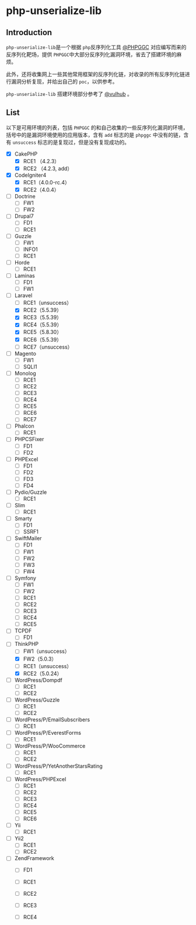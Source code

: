 # php-unserialize-lib

## Introduction

`php-unserialize-lib`是一个根据 `php`反序列化工具 [@PHPGGC](https://github.com/ambionics/phpggc) 对应编写而来的反序列化靶场，提供 `PHPGGC`中大部分反序列化漏洞环境，省去了搭建环境的麻烦。

此外，还将收集网上一些其他常用框架的反序列化链，对收录的所有反序列化链进行漏洞分析复现，并给出自己的 `poc`，以供参考。

`php-unserialize-lib` 搭建环境部分参考了 [@vulhub](https://github.com/vulhub/vulhub) 。

## List

以下是可用环境的列表，包括 `PHPGGC` 的和自己收集的一些反序列化漏洞的环境，括号中的是漏洞环境使用的应用版本，含有 `add` 标志的是 `phpggc` 中没有的链，含有 `unsuccess` 标志的是复现过，但是没有复现成功的。

- [x] CakePHP
  - [x] RCE1 （4.2.3）
  - [x] RCE2 （4.2.3, add）

- [x] CodeIgniter4
  - [x] RCE1（4.0.0-rc.4）
  - [x] RCE2（4.0.4）
- [ ] Doctrine
  - [ ] FW1
  - [ ] FW2
- [ ] Drupal7
  - [ ] FD1
  - [ ] RCE1
- [ ] Guzzle
  - [ ] FW1
  - [ ] INFO1
  - [ ] RCE1
- [ ] Horde
  - [ ] RCE1
- [ ] Laminas
  - [ ] FD1
  - [ ] FW1
- [ ] Laravel
  - [ ] RCE1（unsuccess）
  - [x] RCE2（5.5.39）
  - [x] RCE3（5.5.39）
  - [x] RCE4（5.5.39）
  - [x] RCE5（5.8.30）
  - [x] RCE6（5.5.39）
  - [ ] RCE7（unsuccess）
- [ ] Magento
  - [ ] FW1
  - [ ] SQLI1
- [ ] Monolog
  - [ ] RCE1
  - [ ] RCE2
  - [ ] RCE3
  - [ ] RCE4
  - [ ] RCE5
  - [ ] RCE6
  - [ ] RCE7
- [ ] Phalcon
  - [ ] RCE1
- [ ] PHPCSFixer
  - [ ] FD1
  - [ ] FD2
- [ ] PHPExcel
  - [ ] FD1
  - [ ] FD2
  - [ ] FD3
  - [ ] FD4
- [ ] Pydio/Guzzle
  - [ ] RCE1
- [ ] Slim
  - [ ] RCE1
- [ ] Smarty
  - [ ] FD1
  - [ ] SSRF1
- [ ] SwiftMailer
  - [ ] FD1
  - [ ] FW1
  - [ ] FW2
  - [ ] FW3
  - [ ] FW4
- [ ] Symfony
  - [ ] FW1
  - [ ] FW2
  - [ ] RCE1
  - [ ] RCE2
  - [ ] RCE3
  - [ ] RCE4
  - [ ] RCE5
- [ ] TCPDF
  - [ ] FD1
- [ ] ThinkPHP
  - [ ] FW1（unsuccess）
  - [x] FW2（5.0.3）
  - [ ] RCE1（unsuccess）
  - [x] RCE2（5.0.24）
- [ ] WordPress/Dompdf
  - [ ] RCE1
  - [ ] RCE2
- [ ] WordPress/Guzzle
  - [ ] RCE1
  - [ ] RCE2
- [ ] WordPress/P/EmailSubscribers
  - [ ] RCE1
- [ ] WordPress/P/EverestForms
  - [ ] RCE1
- [ ] WordPress/P/WooCommerce
  - [ ] RCE1
  - [ ] RCE2
- [ ] WordPress/P/YetAnotherStarsRating
  - [ ] RCE1
- [ ] WordPress/PHPExcel
  - [ ] RCE1
  - [ ] RCE2
  - [ ] RCE3
  - [ ] RCE4
  - [ ] RCE5
  - [ ] RCE6
- [ ] Yii
  - [ ] RCE1
- [ ] Yii2
  - [ ] RCE1
  - [ ] RCE2
- [ ] ZendFramework
  - [ ] FD1
  - [ ] RCE1
  - [ ] RCE2
  - [ ] RCE3
  - [ ] RCE4

